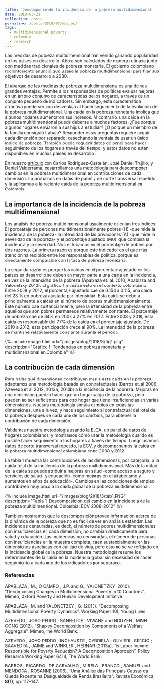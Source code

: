```yaml
---
title: 'Descomponiendo la incidencia de la pobreza multidimensional'
date: 2018-03-21
collection: posts
permalink: /posts/2018/03/mpi_es/
tags:
  - multidimensional poverty
  - colombia
  - research  
---
```


Las medidas de pobreza multidimensional han venido ganando popularidad en los países en desarrollo. Ahora son calculados de manera rutinaria junto con medidas tradicionales de pobreza monetaria. El gobierno colombiano recientemente [anunció que usaría la pobreza multidimensional](https://www.elespectador.com/economia/las-16-apuestas-del-gobierno-para-el-desarrollo-sostenible-articulo-744808) para fijar sus objetivos de desarrollo a 2030.

El abarque de las medidas de pobreza multidimensional es una de sus grandes ventajas. Permite a los responsables de políticas evaluar mejoras en un amplio conjunto de características de los hogares, a través de un conjunto pequeño de indicadores. Sin embargo, esta característica atractiva puede ser una desventaja al hacer seguimiento de la evolución de la pobreza multidimensional. Una caída en la pobreza monetaria implica que algunos hogares aumentaron sus ingresos. Al contrario, una caída en la pobreza multidimensional puede deberse a muchos factores. ¿Fue porque algunos hogares enviaron a sus hijos a estudiar? ¿O porque un miembro de la familia consiguió trabajo? Responder estas preguntas requiere seguir cada dimensión por separado, desechando la ventaja de usar un único índice de pobreza. También puede requerir datos de panel para hacer seguimiento de los hogares a través del tiempo, y estos datos no están disponibles en muchos países en desarrollo.

En nuestro [artículo](http://www.jorgeperezperez.com/files/Jorge_Perez_MPI.pdf) con Carlos Rodriguez-Castelán, José Daniel Trujillo, y Daniel Valderrama, desarrollamos una metodología para descomponer cambios en la pobreza multidimensional en contribuciones de cada dimensión. La probamos en datos de panel y de corte transversal repetido, y la aplicamos a la reciente caída de la pobreza multidimensional en Colombia. 

## La importancia de la incidencia de la pobreza multidimensional

Los análisis de pobreza multidimensional usualmente calculan tres índices: El porcentaje de personas multidimensionalmente pobres (H) -que mide la incidencia de la pobreza- la intensidad de las privaciones (A) -que mide la severidad de la pobreza- y el porcentaje ajustado (M0), que combina la incidencia y la severidad. Nos enfocamos en el porcentaje de pobres por dos razones. La primera razón es porque este indicador es el que más atención ha recibido entre los responsables de política, porque es directamente comparable con la tasa de pobreza monetaria.

La segunda razón es porque las caídas en el porcentaje ajustado en los países en desarrollo se deben en mayor parte a una caída en la incidencia, en vez de la intensidad de la pobreza (Apablaza et. al. 2010, Apablaza and Yalonetzky 2013). El gráfico 1 muestra esto en el contexto colombiano. Entre 2008 y 2012, el porcentaje ajustado cae de 0.154 a 0.115, una caída del 23 % en pobreza ajustada por intensidad. Esta caída se debe a principalmente a caídas en el número de pobres multidimensionalmente. Este número cae sustancialmente, pero la intensidad de la pobreza entre aquellos que son pobres permanece relativamente constante. El porcentaje de pobreza cae de 34% en 2008 a 27% en 2012. Entre 2008 y 2010, esta caída es responsable del 77% de la caída en el porcentaje ajustado. De 2010 a 2012, esta participación crece al 90%. La intensidad de la pobreza se mantiene relativamente constante durante el período.

{% include image.html url="/images/blog/2018/3/fig1.png" description="Gráfico 1: Tendencias en pobreza monetaria y multidimensional en Colombia" %}


## La contribución de cada dimensión

Para hallar qué dimensiones contribuyen más a esta caída en la pobreza, adaptamos una metodología basada en contrafactuales (Barros et. al 2006; Azevedo et al 2012, 2013a, 2013b) a la incidencia de la pobreza. Mejoras en una dimensión pueden hacer que un hogar salga de la pobreza, pero pueden no ser suficientes para otro hogar que tiene insuficiencias en varias dimensiones. Nuestra metodología simula cambios en todas las dimensiones, una a la vez, y hace seguimiento al contrafactual del total de la pobreza después de cada uno de los cambios, para obtener la contribución de cada dimensión.

Validamos nuestra metodología usando la ELCA, un panel de datos de hogares colombianos, y mostramos cómo usar la metodología cuando es posible hacer seguimiento a los hogares a través del tiempo. Luego usamos datos de corte transversal repetido, la ECV, y descomponemos la caída en la pobreza multidimensional colombiana entre 2008 y 2012.

La tabla 1 muestra las contribuciones de las dimensiones, por categoría, a la caída total de la incidencia de la pobreza multidimensional. Más de la mitad de la caída se puede atribuir a mejoras en salud -como acceso a seguro y servicios de salud- y educación -como mejoras en el alfabetismo y aumentos en años de educación-. Cambios en las condiciones de empleo contribuyen muy poco a la caída global de la pobreza multidimensional.

{% include image.html url="/images/blog/2018/3/tab1.PNG" description="Tabla 1: Descomposición del cambio en la incidencia de la pobreza multidimensional. Colombia. ECV 2008-2012" %}

También mostramos que la descomposición provee información acerca de la dinámica de la pobreza que no es fácil de ver en análisis estándar. Las incidencias censuradas, es decir, el número de pobres multidimensionales con insuficiencias en cada dimensión, no cambian drásticamente para salud y educación. Las incidencias no censuradas, el número de personas con insuficiencias en la muestra completa, caen sustancialmente en las dimensiones asociadas con calidad de vida, pero esto no se ve reflejado en la incidencia global de la pobreza. Nuestra metodología resume los determinantes de la caída en la incidencia global sin necesidad de hacer seguimiento a cada uno de los indicadores por separado.

### Referencias

APABLAZA , M.; O CAMPO , J.P. and G., YALONETZKY (2010). “Decomposing Changes in Multidimensional Poverty in 10 Countries”. Mimeo, Oxford Poverty and Human Development Initiative.

APABLAZA , M. and YALONETZKY , G. (2013). “Decomposing Multidimensional Poverty Dynamics”. Working Paper 101, Young Lives.

AZEVEDO , JOAO PEDRO ; SANFELICE , VIVIANE and NGUYEN , MINH CONG (2012). “Shapley Decomposition by Components of a Welfare Aggregate”. Mimeo, the World Bank.

AZEVEDO , JOAO PEDRO ; INCHAUSTE , GABRIELA ; OLIVIERI , SERGIO ; SAAVEDRA , JAIME and WINKLER , HERNAN (2013a). “Is Labor Income Responsible for Poverty Reduction? A Decomposition Approach”. Policy Research Working Paper 6414, The World Bank.

BARROS , RICARDO ; DE CARVALHO , MIRELA ; FRANCO , SAMUEL and MENDOCA , ROSANNE (2006). “Uma Análise das Principais Causas da Queda Recente na Desigualdade de Renda Brasileira”. Revista Econômica, **8(1)**, pp. 117–147.


